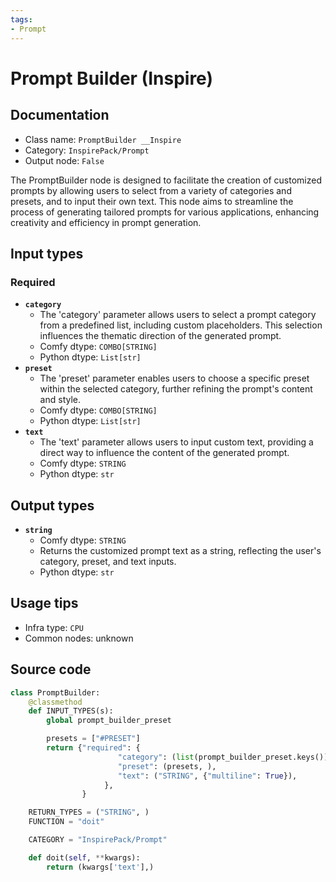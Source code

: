 ```yaml
---
tags:
- Prompt
---
```


# Prompt Builder (Inspire)
## Documentation
- Class name: `PromptBuilder __Inspire`
- Category: `InspirePack/Prompt`
- Output node: `False`

The PromptBuilder node is designed to facilitate the creation of customized prompts by allowing users to select from a variety of categories and presets, and to input their own text. This node aims to streamline the process of generating tailored prompts for various applications, enhancing creativity and efficiency in prompt generation.
## Input types
### Required
- **`category`**
    - The 'category' parameter allows users to select a prompt category from a predefined list, including custom placeholders. This selection influences the thematic direction of the generated prompt.
    - Comfy dtype: `COMBO[STRING]`
    - Python dtype: `List[str]`
- **`preset`**
    - The 'preset' parameter enables users to choose a specific preset within the selected category, further refining the prompt's content and style.
    - Comfy dtype: `COMBO[STRING]`
    - Python dtype: `List[str]`
- **`text`**
    - The 'text' parameter allows users to input custom text, providing a direct way to influence the content of the generated prompt.
    - Comfy dtype: `STRING`
    - Python dtype: `str`
## Output types
- **`string`**
    - Comfy dtype: `STRING`
    - Returns the customized prompt text as a string, reflecting the user's category, preset, and text inputs.
    - Python dtype: `str`
## Usage tips
- Infra type: `CPU`
- Common nodes: unknown


## Source code
```python
class PromptBuilder:
    @classmethod
    def INPUT_TYPES(s):
        global prompt_builder_preset

        presets = ["#PRESET"]
        return {"required": {
                        "category": (list(prompt_builder_preset.keys()) + ["#PLACEHOLDER"], ),
                        "preset": (presets, ),
                        "text": ("STRING", {"multiline": True}),
                     },
                }

    RETURN_TYPES = ("STRING", )
    FUNCTION = "doit"

    CATEGORY = "InspirePack/Prompt"

    def doit(self, **kwargs):
        return (kwargs['text'],)

```

